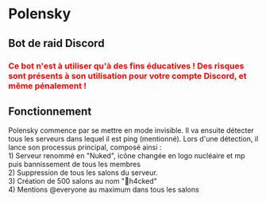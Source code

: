 <h1>Polensky</h1>
<h2>Bot de raid Discord</h2>
<h3 style="color:red">Ce bot n'est à utiliser qu'à des fins éducatives ! Des risques sont présents à son utilisation pour votre compte Discord, et même pénalement !</h3>
<h2>Fonctionnement</h2>
<p>Polensky commence par se mettre en mode invisible. Il va ensuite détecter tous les serveurs dans lequel il est ping (mentionné). Lors d'une détection, il lance son processus principal, composé ainsi : <br>1) Serveur renommé en "Nuked", icône changée en logo nucléaire et mp puis bannissement de tous les membres<br>2) Suppression de tous les salons du serveur.<br>3) Création de 500 salons au nom "🙂h4cked"<br>4) Mentions @everyone au maximum dans tous les salons</p>
